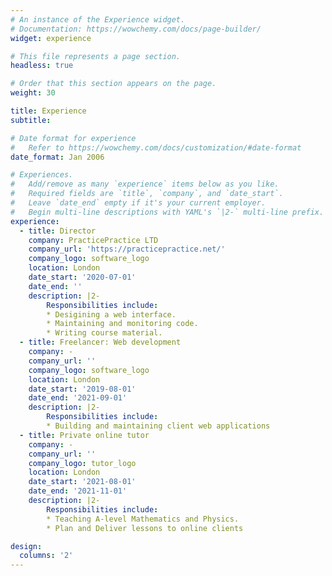 ```yaml
---
# An instance of the Experience widget.
# Documentation: https://wowchemy.com/docs/page-builder/
widget: experience

# This file represents a page section.
headless: true

# Order that this section appears on the page.
weight: 30

title: Experience
subtitle:

# Date format for experience
#   Refer to https://wowchemy.com/docs/customization/#date-format
date_format: Jan 2006

# Experiences.
#   Add/remove as many `experience` items below as you like.
#   Required fields are `title`, `company`, and `date_start`.
#   Leave `date_end` empty if it's your current employer.
#   Begin multi-line descriptions with YAML's `|2-` multi-line prefix.
experience:
  - title: Director
    company: PracticePractice LTD
    company_url: 'https://practicepractice.net/'
    company_logo: software_logo
    location: London
    date_start: '2020-07-01'
    date_end: ''
    description: |2-
        Responsibilities include:
        * Desigining a web interface.
        * Maintaining and monitoring code.
        * Writing course material.
  - title: Freelancer: Web development
    company: -
    company_url: ''
    company_logo: software_logo
    location: London
    date_start: '2019-08-01'
    date_end: '2021-09-01'
    description: |2-
        Responsibilities include:
        * Building and maintaining client web applications
  - title: Private online tutor
    company: -
    company_url: ''
    company_logo: tutor_logo
    location: London
    date_start: '2021-08-01'
    date_end: '2021-11-01'
    description: |2-
        Responsibilities include:
        * Teaching A-level Mathematics and Physics.
        * Plan and Deliver lessons to online clients

design:
  columns: '2'
---
```

